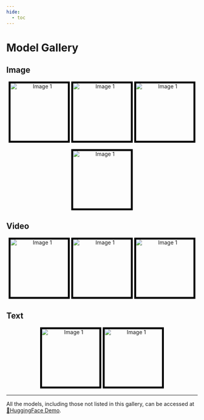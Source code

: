 ```yaml
---
hide:
  - toc
---
```


# Model Gallery

## Image

<p style="text-align: center;">

<a href="../gallery_sam/" style="display: inline-block; border: 5px solid black; width: 30%; max-width: 1000px; height: 0; padding-bottom: 30%; overflow: hidden; position: relative;">
    <img src="../images/gallery/sam/sam_cover.jpg" alt="Image 1" style="position: absolute; top: 50%; left: 50%; width: auto; height: auto; min-width: 100%; min-height: 100%; transform: translate(-50%, -50%);"/>
</a>
<a href="../gallery_dinov2/" style="display: inline-block; border: 5px solid black; width: 30%; max-width: 1000px; height: 0; padding-bottom: 30%; overflow: hidden; position: relative;">
    <img src="../images/gallery/dinov2reg/dinov2reg_cover.jpg" alt="Image 1" style="position: absolute; top: 50%; left: 50%; width: auto; height: auto; min-width: 100%; min-height: 100%; transform: translate(-50%, -50%);"/>
</a>
<a href="../gallery_clip/" style="display: inline-block; border: 5px solid black; width: 30%; max-width: 1000px; height: 0; padding-bottom: 30%; overflow: hidden; position: relative;">
    <img src="../images/gallery/clip/clip_cover.jpg" alt="Image 1" style="position: absolute; top: 50%; left: 50%; width: auto; height: auto; min-width: 100%; min-height: 100%; transform: translate(-50%, -50%);"/>
</a>

</p>

<p style="text-align: center;">

<a href="../gallery_mae/" style="display: inline-block; border: 5px solid black; width: 30%; max-width: 1000px; height: 0; padding-bottom: 30%; overflow: hidden; position: relative;">
    <img src="../images/gallery/mae/mae_cover.jpg" alt="Image 1" style="position: absolute; top: 50%; left: 50%; width: auto; height: auto; min-width: 100%; min-height: 100%; transform: translate(-50%, -50%);"/>
</a>

</p>

## Video

<p style="text-align: center;">

<a href="../gallery_sam_video/" style="display: inline-block; border: 5px solid black; width: 30%; max-width: 1000px; height: 0; padding-bottom: 30%; overflow: hidden; position: relative;">
    <img src="../images/gallery/sam_video/sam_video_cover.jpg" alt="Image 1" style="position: absolute; top: 50%; left: 50%; width: auto; height: auto; min-width: 100%; min-height: 100%; transform: translate(-50%, -50%);"/>
</a>
<a href="../gallery_dinov2_video/" style="display: inline-block; border: 5px solid black; width: 30%; max-width: 1000px; height: 0; padding-bottom: 30%; overflow: hidden; position: relative;">
    <img src="../images/gallery/dinov2reg_video/dinov2_video_cover.jpg" alt="Image 1" style="position: absolute; top: 50%; left: 50%; width: auto; height: auto; min-width: 100%; min-height: 100%; transform: translate(-50%, -50%);"/>
</a>
<a href="../gallery_sam2_video/" style="display: inline-block; border: 5px solid black; width: 30%; max-width: 1000px; height: 0; padding-bottom: 30%; overflow: hidden; position: relative;">
    <img src="../images/gallery/sam2_video/sam2_video_cover.jpg
" alt="Image 1" style="position: absolute; top: 50%; left: 50%; width: auto; height: auto; min-width: 100%; min-height: 100%; transform: translate(-50%, -50%);"/>
</a>
</p>


## Text


<p style="text-align: center;">

<a href="../gallery_llama3/" style="display: inline-block; border: 5px solid black; width: 30%; max-width: 1000px; height: 0; padding-bottom: 30%; overflow: hidden; position: relative;">
    <img src="../images/gallery/llama3/llama3_cover.jpg" alt="Image 1" style="position: absolute; top: 50%; left: 50%; width: auto; height: auto; min-width: 100%; min-height: 100%; transform: translate(-50%, -50%);"/>
</a>

<a href="../gallery_gpt2/" style="display: inline-block; border: 5px solid black; width: 30%; max-width: 1000px; height: 0; padding-bottom: 30%; overflow: hidden; position: relative;">
    <img src="../images/gallery/gpt2/gpt2_cover.jpg" alt="Image 1" style="position: absolute; top: 50%; left: 50%; width: auto; height: auto; min-width: 100%; min-height: 100%; transform: translate(-50%, -50%);"/>
</a>


</p>

---

All the models, including those not listed in this gallery, can be accessed at <a href="https://huggingface.co/spaces/huzey/ncut-pytorch" target="_blank">🤗HuggingFace Demo</a>.

<script
	type="module"
	src="https://gradio.s3-us-west-2.amazonaws.com/4.42.0/gradio.js"
></script>

<gradio-app src="https://huzey-ncut-pytorch.hf.space"></gradio-app>

